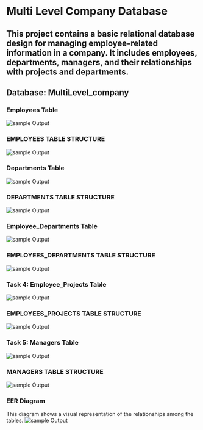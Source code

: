 # Multi Level Company Database 
This project contains a basic relational database design for managing employee-related information in a company.
It includes employees, departments, managers, and their relationships with projects and departments.
---

## Database: MultiLevel_company


### Employees Table
![sample Output](images/TASK1.1.PNG)


### EMPLOYEES TABLE STRUCTURE
![sample Output](images/TASK1.1.PNG)


### Departments Table
![sample Output](images/TASK2.1.PNG)


### DEPARTMENTS TABLE STRUCTURE
![sample Output](images/TASK2.1.PNG)


### Employee_Departments Table
![sample Output](images/TASK3.1.PNG)


### EMPLOYEES_DEPARTMENTS TABLE STRUCTURE
![sample Output](images/TASK3.1.PNG)


### Task 4: Employee_Projects Table
![sample Output](images/TASK4.1.PNG)


### EMPLOYEES_PROJECTS TABLE STRUCTURE
![sample Output](images/TASK4.1.PNG)


### Task 5: Managers Table
![sample Output](images/TASK5.1.PNG)


### MANAGERS TABLE STRUCTURE
![sample Output](images/TASK5.1.PNG)



### EER Diagram
This diagram shows a visual representation of the relationships among the tables.
![sample Output](images/EER.PNG)
